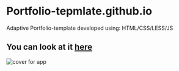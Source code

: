 # Portfolio-tepmlate.github.io

Adaptive Portfolio-template developed using: HTML/CSS/LESS/JS
 
You can look at it [here]( https://ihor-onyshchuk.github.io/Portfolio-tepmlate/ )
---
![cover for app](https://github.com/Ihor-Onyshchuk/Portfolio-tepmlate.github.io/blob/master/preview-1.png "Cover of simple layout")




